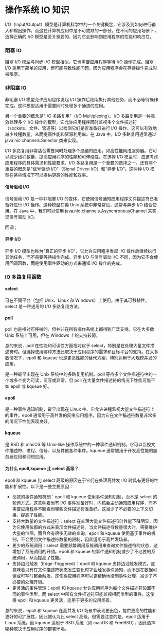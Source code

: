# 操作系统 IO 知识

I/O（Input/Output）模型是计算机科学中的一个关键概念，它涉及到如何进行输入和输出操作，而这在计算机应用中是不可或缺的一部分。在不同的应用场景下，选择正确的 I/O 模型是至关重要的，因为它会影响到应用程序的性能和响应性。

### 阻塞 IO

阻塞 I/O 模型与同步 I/O 模型相似，它也需要应用程序等待 I/O 操作完成。阻塞 I/O 适用于简单的应用，但可能导致性能问题，因为应用程序会在等待操作完成时被阻塞。

### 非阻塞 IO

非阻塞 I/O 模型允许应用程序发起 I/O 操作后继续执行其他任务，而不必等待操作完成。这种模型适用于需要同时处理多个通道的应用。

另一个重要的概念是"I/O 多路复用"（I/O Multiplexing）。I/O 多路复用是一种高效处理多个 I/O 操作的模型，它允许应用程序同时监视多个文件描述符（sockets、文件、管道等）以检测它们是否准备好进行 I/O 操作。这可以有效地减少线程数量，从而提高性能和资源利用率。在 Java 中，I/O 多路复用通常通过 java.nio.channels.Selector 类来实现。

I/O 多路复用非常适合需要同时处理多个通道的应用，如高性能网络服务器。它可以减少线程数量，提高应用程序的性能和可伸缩性。在选择 I/O 模型时，应该考虑应用程序的具体需求和性能要求，I/O 多路复用是一个重要的选择之一。还有两个重要的概念是"信号驱动 I/O"（Signal Driven I/O）和"异步 I/O"。这两种 I/O 模型在某些情况下可以提供更高的性能和效率。

#### 信号驱动 I/O

信号驱动 I/O 是一种非阻塞 I/O 的变体，它使用信号通知应用程序文件描述符已准备好进行 I/O 操作。这种模型在类 Unix 系统中非常常见，通常与异步 I/O 结合使用。在 Java 中，我们可以使用 java.nio.channels.AsynchronousChannel 来实现信号驱动 I/O。

回调；

#### 异步 I/O

异步 I/O 模型也称为"真正的异步 I/O"，它允许应用程序发起 I/O 操作后继续执行其他任务，而不需要等待操作完成。异步 I/O 与信号驱动 I/O 不同，因为它不会使用回调函数，而是使用事件驱动的方式来通知 I/O 操作的完成。

### IO 多路复用函数

#### select

可在不同平台（包括 Unix、Linux 和 Windows）上使用。由于其可移植性，select 是一种通用的 I/O 多路复用方法。

#### poll

poll 也是相对可移植的，但并非在所有操作系统上都得到广泛支持。它在大多数 Unix 系统上可用，但在 Windows 上的支持较弱。

总的来说，poll 在性能和可读性方面相对优于 select，特别是在处理大量文件描述符时。但选择使用哪种方法还取决于应用程序的需求和目标平台的支持。在大多数情况下，epoll 和 kqueue 也是更高性能的替代方案，特别适用于大规模并发的应用。

是一种最早出现在 Unix 系统中的多路复用机制。poll 等待多个文件描述符中的一个或多个变为可读，可写或异常。但 poll 在大量文件描述符的情况下性能可能不如 epoll 或 kqueue 好。

#### epoll

是一种事件通知机制，最早出现在 Linux 中。它允许进程监视大量文件描述符上的事件。epoll 通常用于高并发的网络应用程序，因为它在文件描述符数量非常多的情况下性能表现良好。

#### kqueue

是 BSD 和 macOS 等 Unix-like 操作系统中的一种事件通知机制。它可以监视文件描述符、进程、信号、以及其他各种事件。kqueue 通常被用于开发高性能的服务器应用和网络应用。

#### 为什么 epoll,kqueue 比 select 高级？

epoll 和 kqueue 比 select 高级的原因在于它们在处理高并发 I/O 时具有更好的性能和扩展性。以下是一些主要原因：

- 高效的事件通知机制：epoll 和 kqueue 使用事件通知机制，而不是 select 的轮询方式。这意味着当有 I/O 事件准备好时，内核会主动通知应用程序，而不需要应用程序不断查询哪些文件描述符准备好。这减少了不必要的上下文切换，提高了性能。
- 支持大数量的文件描述符：select 在处理大量文件描述符时性能下降明显，因为它使用位图的方式来表示文件描述符，当文件描述符数量很大时，需要维护大量的位图，而且会有很多无效的查询。epoll 和 kqueue 使用基于事件的机制，不会受到文件描述符数量的限制，因此适用于高并发场景。
- 更少的系统调用：select 需要频繁调用系统调用来查询文件描述符的状态，这增加了系统调用的开销。epoll 和 kqueue 的事件通知机制减少了不必要的系统调用，从而提高了性能。
- 支持边沿触发（Edge-Triggered）：epoll 和 kqueue 支持边沿触发模式，这意味着只有在文件描述符状态发生变化时才会触发事件通知，而不是在数据可读或可写时都会触发。这使得应用程序可以更精确地控制事件处理，减少了不必要的处理开销。
- 更灵活的事件管理：epoll 和 kqueue 允许应用程序为每个文件描述符设置不同的事件类型，而 select 中所有文件描述符只能监视相同类型的事件。这使得 epoll 和 kqueue 更灵活，适用于更多的应用场景。

总的来说，epoll 和 kqueue 在高并发 I/O 场景中表现更出色，提供更高的性能和更好的可扩展性，因此被认为比 select 高级。但需要注意的是，epoll 适用于 Linux 系统，而 kqueue 适用于 BSD 系统（如 macOS 和 FreeBSD），因此选择哪种取决于应用程序的部署环境。
